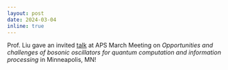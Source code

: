 ```yaml
---
layout: post
date: 2024-03-04
inline: true
---
```


Prof. Liu gave an invited [talk](https://meetings.aps.org/Meeting/MAR24/Session/B56.2) at APS March Meeting on _Opportunities and challenges of bosonic oscillators for quantum computation and information processing_ in Minneapolis, MN!
